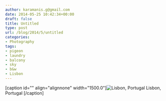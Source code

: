```yaml
---
author: karamanis.g@gmail.com
date: 2014-05-25 10:42:34+00:00
draft: false
title: Untitled
type: post
url: /blog/2014/5/untitled
categories:
- Photography
tags:
- pigeon
- laundry
- balcony
- sky
- b&w
- Lisbon
---
```


[caption id="" align="alignnone" width="1500.0"]![ Lisbon, Portugal ](https://images.squarespace-cdn.com/content/v1/4f3f61bae4b063b909445965/1401014233829-LUOO1SOPZKYCSFMDXV1R/ke17ZwdGBToddI8pDm48kGRKL4JIl0FV9_gnSO4xknsUqsxRUqqbr1mOJYKfIPR7LoDQ9mXPOjoJoqy81S2I8N_N4V1vUb5AoIIIbLZhVYy7Mythp_T-mtop-vrsUOmeInPi9iDjx9w8K4ZfjXt2dr_4a0Jznzw0OCRTJVMM15xP37X5RQsGYt-cipN4dBgkpC969RuPXvt2ZwyzUXQf7Q/image-asset.jpeg?format=original)
 Lisbon, Portugal [/caption]
